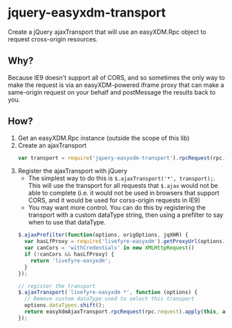 # jquery-easyxdm-transport

Create a jQuery ajaxTransport that will use an easyXDM.Rpc object to request cross-origin resources.

## Why?

Because IE9 doesn't support all of CORS, and so sometimes the only way to make the request is via an easyXDM-powered iframe proxy that can make a same-origin request on your behalf and postMessage the results back to you.

## How?

1. Get an easyXDM.Rpc instance (outside the scope of this lib)
2. Create an ajaxTransport
    ```javascript
    var transport = require('jquery-easyxdm-transport').rpcRequest(rpc.request);
    ```
3. Register the ajaxTransport with jQuery
    * The simplest way to do this is `$.ajaxTransport('*', transport);`. This will use the transport for all requests that `$.ajax` would not be able to complete (i.e. it would not be used in browsers that support CORS, and it would be used for corss-origin requests in IE9)
    * You may want more control. You can do this by registering the transport with a custom dataType string, then using a prefilter to say when to use that dataType.
    ```javascript
    $.ajaxPrefilter(function(options, origOptions, jqXHR) {
      var hasLfProxy = require('livefyre-easyxdm').getProxyUrl(options.url);
      var canCors = 'withCredentials' in new XMLHttpRequest()
      if (!canCors && hasLfProxy) {
        return 'livefyre-easyxdm';    
      }
    });

    // register the transport
    $.ajaxTransport('livefyre-easyxdm *', function (options) {
      // Remove custom dataType used to select this transport
      options.dataTypes.shift();
      return easyXdmAjaxTransport.rpcRequest(rpc.request).apply(this, arguments);
    });
    ```

